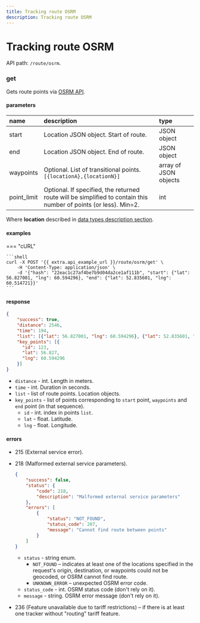 ```yaml
---
title: Tracking route OSRM
description: Tracking route OSRM
---
```


# Tracking route OSRM

API path: `/route/osrm`.

### get

Gets route points via [OSRM API](https://github.com/Project-OSRM/osrm-backend/wiki/Server-api#requesting-routes).

#### parameters

| name | description | type|
| :------ | :------ | :----- |
| start | Location JSON object. Start of route. | JSON object |
| end | Location JSON object. End of route. | JSON object |
| waypoints | Optional. List of transitional points. `[{locationA},{locationN}]` | array of JSON objects |
| point_limit | Optional. If specified, the returned route will be simplified to contain this number of points (or less). Min=2. | int |

Where **location** described in [data types description section](../../../getting-started.md#data-types).

#### examples

=== "cURL"

    ```shell
    curl -X POST '{{ extra.api_example_url }}/route/osrm/get' \
        -H 'Content-Type: application/json' \ 
        -d '{"hash": "22eac1c27af4be7b9d04da2ce1af111b", "start": {"lat": 56.827001, "lng": 60.594296}, "end": {"lat": 52.835601, "lng": 60.514721}}'
    ```

#### response

```json
{
    "success": true,
    "distance": 2546,
    "time": 194,
    "list": [{"lat": 56.827001, "lng": 60.594296}, {"lat": 52.835601, "lng": 60.514721}],
    "key_points": [{
      "id": 123,
      "lat": 56.827,
      "lng": 60.594296
    }] 
}
```

* `distance` - int. Length in meters.
* `time` - int. Duration in seconds.
* `list` - list of route points. Location objects.
* `key_points` - list of points corresponding to `start` point, `waypoints` and `end` point (in that sequence).
    * `id` - int. index in points `list`.
    * `lat` - float. Latitude.
    * `lng` - float. Longitude.

#### errors

* 215 (External service error).
* 218 (Malformed external service parameters).
    ```json
    {
        "success": false,
        "status": {
            "code": 218,
            "description": "Malformed external service parameters"
        },
        "errors": [
            {
                "status": "NOT_FOUND",
                "status_code": 207,
                "message": "Cannot find route between points"
            }
        ]
    }
    ```
  
    * `status` - string enum.
        * `NOT_FOUND` – indicates at least one of the locations specified in the request's origin, destination, or 
        waypoints could not be geocoded, or OSRM cannot find route.
        * `UNKNOWN_ERROR` – unexpected OSRM error code.
    * `status_code` - int. OSRM status code (don't rely on it).
    * `message` - string. OSRM error message (don't rely on it).
    
* 236 (Feature unavailable due to tariff restrictions) – if there is at least one tracker without "routing" tariff 
feature.
